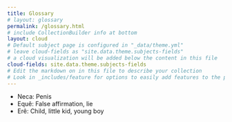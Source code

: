 ```yaml
---
title: Glossary
# layout: glossary
permalink: /glossary.html
# include CollectionBuilder info at bottom
layout: cloud
# Default subject page is configured in "_data/theme.yml"
# leave cloud-fields as "site.data.theme.subjects-fields"
# a cloud visualization will be added below the content in this file
cloud-fields: site.data.theme.subjects-fields
# Edit the markdown on in this file to describe your collection
# Look in _includes/feature for options to easily add features to the page
---
```



* Neca: Penis
* Equê: False affirmation, lie 
* Erê: Child, little kid, young boy

